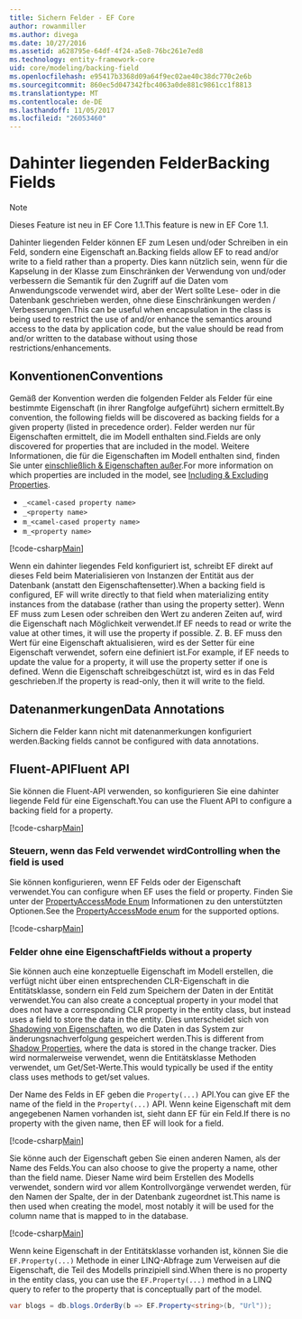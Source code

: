 ```yaml
---
title: Sichern Felder - EF Core
author: rowanmiller
ms.author: divega
ms.date: 10/27/2016
ms.assetid: a628795e-64df-4f24-a5e8-76bc261e7ed8
ms.technology: entity-framework-core
uid: core/modeling/backing-field
ms.openlocfilehash: e95417b3368d09a64f9ec02ae40c38dc770c2e6b
ms.sourcegitcommit: 860ec5d047342fbc4063a0de881c9861cc1f8813
ms.translationtype: MT
ms.contentlocale: de-DE
ms.lasthandoff: 11/05/2017
ms.locfileid: "26053460"
---
```

# <a name="backing-fields"></a><span data-ttu-id="ed5ee-102">Dahinter liegenden Felder</span><span class="sxs-lookup"><span data-stu-id="ed5ee-102">Backing Fields</span></span>

> [!NOTE]  
> <span data-ttu-id="ed5ee-103">Dieses Feature ist neu in EF Core 1.1.</span><span class="sxs-lookup"><span data-stu-id="ed5ee-103">This feature is new in EF Core 1.1.</span></span>

<span data-ttu-id="ed5ee-104">Dahinter liegenden Felder können EF zum Lesen und/oder Schreiben in ein Feld, sondern eine Eigenschaft an.</span><span class="sxs-lookup"><span data-stu-id="ed5ee-104">Backing fields allow EF to read and/or write to a field rather than a property.</span></span> <span data-ttu-id="ed5ee-105">Dies kann nützlich sein, wenn für die Kapselung in der Klasse zum Einschränken der Verwendung von und/oder verbessern die Semantik für den Zugriff auf die Daten vom Anwendungscode verwendet wird, aber der Wert sollte Lese- oder in die Datenbank geschrieben werden, ohne diese Einschränkungen werden / Verbesserungen.</span><span class="sxs-lookup"><span data-stu-id="ed5ee-105">This can be useful when encapsulation in the class is being used to restrict the use of and/or enhance the semantics around access to the data by application code, but the value should be read from and/or written to the database without using those restrictions/enhancements.</span></span>

## <a name="conventions"></a><span data-ttu-id="ed5ee-106">Konventionen</span><span class="sxs-lookup"><span data-stu-id="ed5ee-106">Conventions</span></span>

<span data-ttu-id="ed5ee-107">Gemäß der Konvention werden die folgenden Felder als Felder für eine bestimmte Eigenschaft (in ihrer Rangfolge aufgeführt) sichern ermittelt.</span><span class="sxs-lookup"><span data-stu-id="ed5ee-107">By convention, the following fields will be discovered as backing fields for a given property (listed in precedence order).</span></span> <span data-ttu-id="ed5ee-108">Felder werden nur für Eigenschaften ermittelt, die im Modell enthalten sind.</span><span class="sxs-lookup"><span data-stu-id="ed5ee-108">Fields are only discovered for properties that are included in the model.</span></span> <span data-ttu-id="ed5ee-109">Weitere Informationen, die für die Eigenschaften im Modell enthalten sind, finden Sie unter [einschließlich & Eigenschaften außer](included-properties.md).</span><span class="sxs-lookup"><span data-stu-id="ed5ee-109">For more information on which properties are included in the model, see [Including & Excluding Properties](included-properties.md).</span></span>

* `_<camel-cased property name>`
* `_<property name>`
* `m_<camel-cased property name>`
* `m_<property name>`

[!code-csharp[Main](../../../samples/core/Modeling/Conventions/Samples/BackingField.cs#Sample)]

<span data-ttu-id="ed5ee-110">Wenn ein dahinter liegendes Feld konfiguriert ist, schreibt EF direkt auf dieses Feld beim Materialisieren von Instanzen der Entität aus der Datenbank (anstatt den Eigenschaftensetter).</span><span class="sxs-lookup"><span data-stu-id="ed5ee-110">When a backing field is configured, EF will write directly to that field when materializing entity instances from the database (rather than using the property setter).</span></span> <span data-ttu-id="ed5ee-111">Wenn EF muss zum Lesen oder schreiben den Wert zu anderen Zeiten auf, wird die Eigenschaft nach Möglichkeit verwendet.</span><span class="sxs-lookup"><span data-stu-id="ed5ee-111">If EF needs to read or write the value at other times, it will use the property if possible.</span></span> <span data-ttu-id="ed5ee-112">Z. B. EF muss den Wert für eine Eigenschaft aktualisieren, wird es der Setter für eine Eigenschaft verwendet, sofern eine definiert ist.</span><span class="sxs-lookup"><span data-stu-id="ed5ee-112">For example, if EF needs to update the value for a property, it will use the property setter if one is defined.</span></span> <span data-ttu-id="ed5ee-113">Wenn die Eigenschaft schreibgeschützt ist, wird es in das Feld geschrieben.</span><span class="sxs-lookup"><span data-stu-id="ed5ee-113">If the property is read-only, then it will write to the field.</span></span>

## <a name="data-annotations"></a><span data-ttu-id="ed5ee-114">Datenanmerkungen</span><span class="sxs-lookup"><span data-stu-id="ed5ee-114">Data Annotations</span></span>

<span data-ttu-id="ed5ee-115">Sichern die Felder kann nicht mit datenanmerkungen konfiguriert werden.</span><span class="sxs-lookup"><span data-stu-id="ed5ee-115">Backing fields cannot be configured with data annotations.</span></span>

## <a name="fluent-api"></a><span data-ttu-id="ed5ee-116">Fluent-API</span><span class="sxs-lookup"><span data-stu-id="ed5ee-116">Fluent API</span></span>

<span data-ttu-id="ed5ee-117">Sie können die Fluent-API verwenden, so konfigurieren Sie eine dahinter liegende Feld für eine Eigenschaft.</span><span class="sxs-lookup"><span data-stu-id="ed5ee-117">You can use the Fluent API to configure a backing field for a property.</span></span>

[!code-csharp[Main](../../../samples/core/Modeling/FluentAPI/Samples/BackingField.cs#Sample)]

### <a name="controlling-when-the-field-is-used"></a><span data-ttu-id="ed5ee-118">Steuern, wenn das Feld verwendet wird</span><span class="sxs-lookup"><span data-stu-id="ed5ee-118">Controlling when the field is used</span></span>

<span data-ttu-id="ed5ee-119">Sie können konfigurieren, wenn EF Felds oder der Eigenschaft verwendet.</span><span class="sxs-lookup"><span data-stu-id="ed5ee-119">You can configure when EF uses the field or property.</span></span> <span data-ttu-id="ed5ee-120">Finden Sie unter der [PropertyAccessMode Enum](https://docs.microsoft.com/dotnet/api/microsoft.entityframeworkcore.propertyaccessmode) Informationen zu den unterstützten Optionen.</span><span class="sxs-lookup"><span data-stu-id="ed5ee-120">See the [PropertyAccessMode enum](https://docs.microsoft.com/dotnet/api/microsoft.entityframeworkcore.propertyaccessmode) for the supported options.</span></span>

[!code-csharp[Main](../../../samples/core/Modeling/FluentAPI/Samples/BackingFieldAccessMode.cs#Sample)]

### <a name="fields-without-a-property"></a><span data-ttu-id="ed5ee-121">Felder ohne eine Eigenschaft</span><span class="sxs-lookup"><span data-stu-id="ed5ee-121">Fields without a property</span></span>

<span data-ttu-id="ed5ee-122">Sie können auch eine konzeptuelle Eigenschaft im Modell erstellen, die verfügt nicht über einen entsprechenden CLR-Eigenschaft in die Entitätsklasse, sondern ein Feld zum Speichern der Daten in der Entität verwendet.</span><span class="sxs-lookup"><span data-stu-id="ed5ee-122">You can also create a conceptual property in your model that does not have a corresponding CLR property in the entity class, but instead uses a field to store the data in the entity.</span></span> <span data-ttu-id="ed5ee-123">Dies unterscheidet sich von [Shadowing von Eigenschaften](shadow-properties.md), wo die Daten in das System zur änderungsnachverfolgung gespeichert werden.</span><span class="sxs-lookup"><span data-stu-id="ed5ee-123">This is different from [Shadow Properties](shadow-properties.md), where the data is stored in the change tracker.</span></span> <span data-ttu-id="ed5ee-124">Dies wird normalerweise verwendet, wenn die Entitätsklasse Methoden verwendet, um Get/Set-Werte.</span><span class="sxs-lookup"><span data-stu-id="ed5ee-124">This would typically be used if the entity class uses methods to get/set values.</span></span>

<span data-ttu-id="ed5ee-125">Der Name des Felds in EF geben die `Property(...)` API.</span><span class="sxs-lookup"><span data-stu-id="ed5ee-125">You can give EF the name of the field in the `Property(...)` API.</span></span> <span data-ttu-id="ed5ee-126">Wenn keine Eigenschaft mit dem angegebenen Namen vorhanden ist, sieht dann EF für ein Feld.</span><span class="sxs-lookup"><span data-stu-id="ed5ee-126">If there is no property with the given name, then EF will look for a field.</span></span>

[!code-csharp[Main](../../../samples/core/Modeling/FluentAPI/Samples/BackingFieldNoProperty.cs#Sample)]

<span data-ttu-id="ed5ee-127">Sie könne auch der Eigenschaft geben Sie einen anderen Namen, als der Name des Felds.</span><span class="sxs-lookup"><span data-stu-id="ed5ee-127">You can also choose to give the property a name, other than the field name.</span></span> <span data-ttu-id="ed5ee-128">Dieser Name wird beim Erstellen des Modells verwendet, sondern wird vor allem Kontrollvorgänge verwendet werden, für den Namen der Spalte, der in der Datenbank zugeordnet ist.</span><span class="sxs-lookup"><span data-stu-id="ed5ee-128">This name is then used when creating the model, most notably it will be used for the column name that is mapped to in the database.</span></span>

[!code-csharp[Main](../../../samples/core/Modeling/FluentAPI/Samples/BackingFieldConceptualProperty.cs#Sample)]

<span data-ttu-id="ed5ee-129">Wenn keine Eigenschaft in der Entitätsklasse vorhanden ist, können Sie die `EF.Property(...)` Methode in einer LINQ-Abfrage zum Verweisen auf die Eigenschaft, die Teil des Modells prinzipiell sind.</span><span class="sxs-lookup"><span data-stu-id="ed5ee-129">When there is no property in the entity class, you can use the `EF.Property(...)` method in a LINQ query to refer to the property that is conceptually part of the model.</span></span>

``` csharp
var blogs = db.blogs.OrderBy(b => EF.Property<string>(b, "Url"));
```
